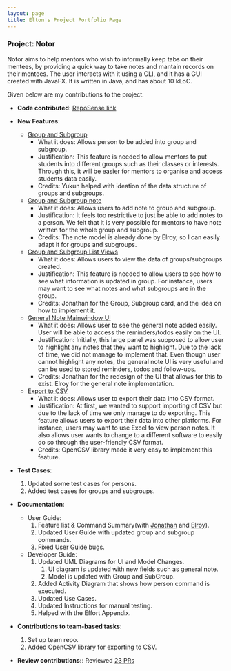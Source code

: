 ```yaml
---
layout: page
title: Elton's Project Portfolio Page
---
```


### Project: Notor

Notor aims to help mentors who wish to informally keep tabs on their mentees, by providing a quick way to take notes and
mantain records on their mentees. The user interacts with it using a CLI, and it has a GUI created with JavaFX. It is
written in Java, and has about 10 kLoC.

Given below are my contributions to the project.
* **Code contributed**: [RepoSense link](https://nus-cs2103-ay2122s1.github.io/tp-dashboard/?search=&sort=groupTitle&sortWithin=title&since=2021-09-17&timeframe=commit&mergegroup=&groupSelect=groupByRepos&breakdown=false)

* **New Features**:
    * [Group and Subgroup](https://github.com/AY2122S1-CS2103T-W08-1/tp/pull/78)
        * What it does: Allows person to be added into group and subgroup.
        * Justification: This feature is needed to allow mentors to put students into different groups such as their classes
            or interests. Through this, it will be easier for mentors to organise and access students data easily.
        * Credits: Yukun helped with ideation of the data structure of groups and subgroups.
    * [Group and Subgroup note](https://github.com/AY2122S1-CS2103T-W08-1/tp/pull/127)
        * What it does: Allows users to add note to group and subgroup.
        * Justification: It feels too restrictive to just be able to add notes to a person. We felt that it is very possible for 
            mentors to have note written for the whole group and subgroup.
        * Credits: The note model is already done by Elroy, so I can easily adapt it for groups and subgroups.
    * [Group and Subgroup List Views](https://github.com/AY2122S1-CS2103T-W08-1/tp/pull/143)
        * What it does: Allows users to view the data of groups/subgroups created.
        * Justification: This feature is needed to allow users to see how to see what information is updated in group.
            For instance, users may want to see what notes and what subgroups are in the group.
        * Credits: Jonathan for the Group, Subgroup card, and the idea on how to implement it.
    * [General Note Mainwindow UI](https://github.com/AY2122S1-CS2103T-W08-1/tp/pull/150)
        * What it does: Allows user to see the general note added easily. User will be able to access the reminders/todos
        easily on the UI.
        * Justification: Initially, this large panel was supposed to allow user to highlight any notes that they want to highlight.
        Due to the lack of time, we did not manage to implement that. Even though user cannot highlight any notes,
        the general note UI is very useful and can be used to stored reminders, todos and follow-ups.
        * Credits: Jonathan for the redesign of the UI that allows for this to exist. Elroy for the general note implementation.
    * [Export to CSV](https://github.com/AY2122S1-CS2103T-W08-1/tp/pull/138)
        * What it does: Allows user to export their data into CSV format.
        * Justification: At first, we wanted to support importing of CSV but due to the lack of time we only manage to do exporting.
            This feature allows users to export their data into other platforms. For instance, users may want to use Excel to view
            person notes. It also allows user wants to change to a different software to easily do so through the user-friendly CSV format.
        * Credits: OpenCSV library made it very easy to implement this feature.

* **Test Cases**:
    1. Updated some test cases for persons.
    1. Added test cases for groups and subgroups.
* **Documentation**:
    * User Guide:
        1. Feature list & Command Summary(with [Jonathan](halphasx.md) and [Elroy](elroygohjy.md)).
        1. Updated User Guide with updated group and subgroup commands.
        1. Fixed User Guide bugs.
  * Developer Guide:
    1. Updated UML Diagrams for UI and Model Changes.
        1. UI diagram is updated with new fields such as general note.
        1. Model is updated with Group and SubGroup.
    1. Added Activity Diagram that shows how person command is executed.
    1. Updated Use Cases.
    1. Updated Instructions for manual testing.
    1. Helped with the Effort Appendix.
* **Contributions to team-based tasks**:
  1. Set up team repo.
  1. Added OpenCSV library for exporting to CSV.

* **Review contributions:**: Reviewed [23 PRs](https://github.com/AY2122S1-CS2103T-W08-1/tp/pulls?q=is%3Apr+is%3Aclosed+reviewed-by%3AEltonGohJH)
